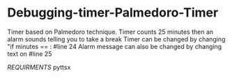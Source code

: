 # Debugging-timer-Palmedoro-Timer

Timer based on Palmedoro technique. Timer counts 25 minutes then an alarm sounds telling you to take a break
Timer can be changed by changing "if minutes == :  #line 24
Alarm message can also be changed by changing text on #line 25


*REQUIRMENTS*
pyttsx
